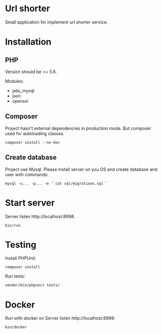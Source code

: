 # Url shorter

Small application for implement url shorter service.

# Installation

## PHP

Version should be >= 5.6.

Modules:
- pdo_mysql
- json
- openssl

## Composer

Project hasn't external dependencies in production mode. But composer used for autoloading classes.

```
composer install --no-dev
```

## Create database

Project use Mysql. Please install server on you OS and create database and user with commands:

```
mysql -u... -p... -e '`cat sql/migrations.sql`'
```

# Start server

Server listen http://localhost:8998.

```
bin/run 
```

# Testing 

Install PHPUnit:

```
composer install
```

Run tests:

```
vendor/bin/phpunit tests/
```

# Docker

Run with docker on Server listen http://localhost:8998:

```
bin/docker
```
